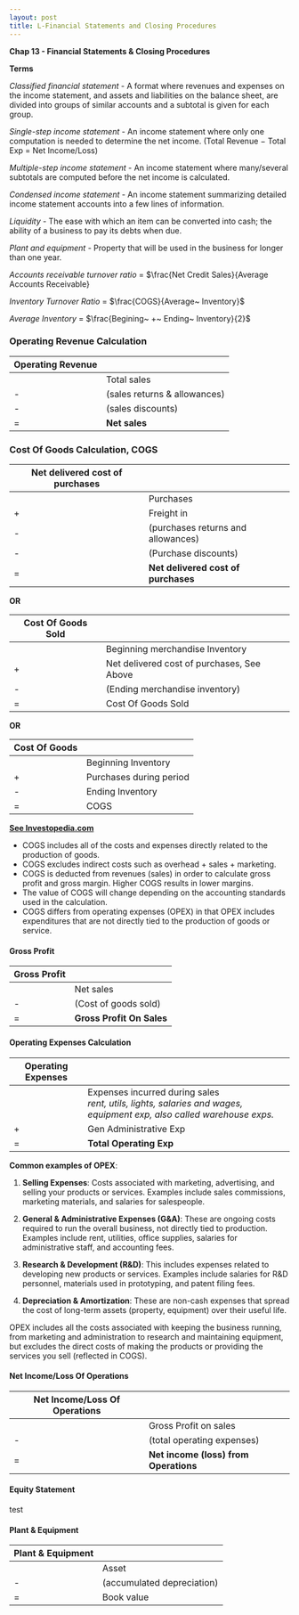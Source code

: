 ```yaml
---
layout: post
title: L-Financial Statements and Closing Procedures
--- 
```


**Chap 13 - Financial Statements & Closing Procedures**

**Terms**

*Classified financial statement* - A format where revenues and expenses on the income statement, and assets and liabilities on the balance sheet, are divided into groups of similar accounts and a subtotal is given for each group.

*Single-step income statement* - An income statement where only one computation is needed to determine the net income. (Total Revenue − Total Exp = Net Income/Loss)

*Multiple-step income statement* - An income statement where many/several subtotals are computed before the net income is calculated.

*Condensed income statement* - An income statement summarizing detailed income statement accounts into a few lines of information.

*Liquidity* - The ease with which an item can be converted into cash; the ability of a business to pay its debts when due.

*Plant and equipment* - Property that will be used in the business for longer than one year.

*Accounts receivable turnover ratio* = $\frac{Net Credit Sales}{Average Accounts Receivable}

*Inventory Turnover Ratio* = $\frac{COGS}{Average~ Inventory}$ 

*Average Inventory* = $\frac{Begining~ +~ Ending~ Inventory}{2}$

### Operating Revenue Calculation

|Operating Revenue||
|-|:-|
||Total sales|
|-|(sales returns & allowances)|
|-|(sales discounts)|
|=|**Net sales**|


### Cost Of Goods Calculation, COGS

|Net delivered cost of purchases||
|-|:-|
||Purchases|
|+|Freight in|
|-|(purchases returns and allowances)|
|-|(Purchase discounts)|
|=|**Net delivered cost of purchases**|

**OR**

|Cost Of Goods Sold||
|-|:-|
||Beginning merchandise Inventory|
|+|Net delivered cost of purchases, See Above|
|-|(Ending merchandise inventory)|
|=|Cost Of Goods Sold|

**OR**

|Cost Of Goods||
|-|:-|
||Beginning Inventory|
|+|Purchases during period|
|-|Ending Inventory|
|=|COGS|

[**See Investopedia.com**](https://www.investopedia.com/terms/c/cogs.asp#toc-formula-and-calculation-of-cost-of-goods-sold-cogs)
- COGS includes all of the costs and expenses directly related to the production of goods.
- COGS excludes indirect costs such as overhead + sales + marketing.
- COGS is deducted from revenues (sales) in order to calculate gross profit and gross margin. Higher COGS results in lower margins.
- The value of COGS will change depending on the accounting standards used in the calculation.
- COGS differs from operating expenses (OPEX) in that OPEX includes expenditures that are not directly tied to the production of goods or service.


#### Gross Profit

|Gross Profit||
|-|:-|
||Net sales|
|-|(Cost of goods sold)|
|=|**Gross Profit On Sales**|


#### Operating Expenses Calculation

|Operating Expenses||
|-|:-|
||Expenses incurred during sales<br>*rent, utils, lights, salaries and wages, equipment exp, also called warehouse exps.*|
|+|Gen Administrative Exp|
|=|**Total Operating Exp**|

**Common examples of OPEX**:

1. **Selling Expenses**: Costs associated with marketing, advertising, and selling your products or services. Examples include sales commissions, marketing materials, and salaries for salespeople.
   
2. **General & Administrative Expenses (G&A)**: These are ongoing costs required to run the overall business, not directly tied to production. Examples include rent, utilities, office supplies, salaries for administrative staff, and accounting fees.

3. **Research & Development (R&D)**: This includes expenses related to developing new products or services. Examples include salaries for R&D personnel, materials used in prototyping, and patent filing fees.

4. **Depreciation & Amortization**: These are non-cash expenses that spread the cost of long-term assets (property, equipment) over their useful life.

OPEX includes all the costs associated with keeping the business running, from marketing and administration to research and maintaining equipment, but excludes the direct costs of making the products or providing the services you sell (reflected in COGS).


#### Net Income/Loss Of Operations

|Net Income/Loss Of Operations||
|-|:-|
||Gross Profit on sales|
|-|(total operating expenses)
|=|**Net income (loss) from Operations**|


#### Equity Statement

test


#### Plant & Equipment

|Plant & Equipment||
|-|:-|
||Asset|
|-|(accumulated depreciation)|
|=|Book value|


